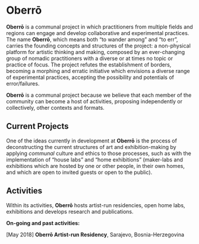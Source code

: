 
# **Oberrō**

**Oberrō** is a communal project in which practitioners from multiple fields and regions can engage and develop collaborative and experimental practices. The name **Oberrō**, which means both “to wander among” and “to err”, carries the founding concepts and structures of the project: a non-physical platform for artistic thinking and making, composed by an ever-changing group of nomadic practitioners with a diverse or at times no topic or practice of focus. The project refutes the establishment of borders, becoming a morphing and erratic initiative which envisions a diverse range of experimental practices, accepting the possibility and potentials of error/failures. 

**Oberrō** is a communal project because we believe that each member of the community can become a host of activities, proposing independently or collectively, other contexts and formats. 


## **Current Projects**

One of the ideas currently in development at **Oberrō** is the process of deconstructing the current structures of art and exhibition-making by applying *communal* culture and ethics to those processes, such as with the implementation of “house labs” and “home exhibitions” (maker-labs and exhibitions which are hosted by one or other people, in their own homes, and which are open to invited guests or open to the public).


## **Activities**

Within its activities, **Oberrō** hosts artist-run residencies, open home labs, exhibitions and develops research and publications. 

   **On-going and past activities:**

   [May 2018] 
        **Oberrō Artist-run Residency**, Sarajevo, Bosnia-Herzegovina


